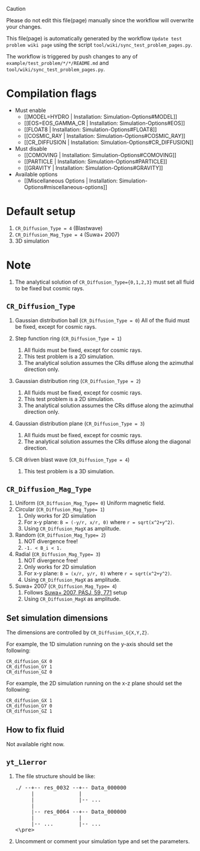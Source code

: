 > [!CAUTION]
> Please do not edit this file(page) manually since the workflow will overwrite your changes.
>
> This file(page) is automatically generated by the workflow `Update test problem wiki page` using the script `tool/wiki/sync_test_problem_pages.py`.
>
> The workflow is triggered by push changes to any of `example/test_problem/*/*/README.md` and `tool/wiki/sync_test_problem_pages.py`.


# Compilation flags
- Must enable
   - [[MODEL=HYDRO | Installation: Simulation-Options#MODEL]]
   - [[EOS=EOS_GAMMA_CR | Installation: Simulation-Options#EOS]]
   - [[FLOAT8 | Installation: Simulation-Options#FLOAT8]]
   - [[COSMIC_RAY | Installation: Simulation-Options#COSMIC_RAY]]
   - [[CR_DIFFUSION | Installation: Simulation-Options#CR_DIFFUSION]]
- Must disable
   - [[COMOVING | Installation: Simulation-Options#COMOVING]]
   - [[PARTICLE | Installation: Simulation-Options#PARTICLE]]
   - [[GRAVITY | Installation: Simulation-Options#GRAVITY]]
- Available options
   - [[Miscellaneous Options | Installation: Simulation-Options#miscellaneous-options]]


# Default setup
1. `CR_Diffusion_Type = 4`     (Blastwave)
2. `CR_Diffusion_Mag_Type = 4` (Suwa+ 2007)
3. 3D simulation


# Note
1. The analytical solution of `CR_Diffusion_Type={0,1,2,3}` must set all fluid to be fixed but cosmic rays.


## `CR_Diffusion_Type`
1. Gaussian distribution ball (`CR_Diffusion_Type = 0`)
   All of the fluid must be fixed, except for cosmic rays.

2. Step function ring         (`CR_Diffusion_Type = 1`)
   1. All fluids must be fixed, except for cosmic rays.
   2. This test problem is a 2D simulation.
   3. The analytical solution assumes the CRs diffuse along the azimuthal direction only.

3. Gaussian distribution ring (`CR_Diffusion_Type = 2`)
   1. All fluids must be fixed, except for cosmic rays.
   2. This test problem is a 2D simulation.
   3. The analytical solution assumes the CRs diffuse along the azimuthal direction only.

4. Gaussian distribution plane (`CR_Diffusion_Type = 3`)
   1. All fluids must be fixed, except for cosmic rays.
   2. The analytical solution assumes the CRs diffuse along the diagonal direction.

5. CR driven blast wave        (`CR_Diffusion_Type = 4`)
   1. This test problem is a 3D simulation.


## `CR_Diffusion_Mag_Type`
1. Uniform    (`CR_Diffusion_Mag_Type= 0`)
   Uniform magnetic field.
2. Circular   (`CR_Diffusion_Mag_Type= 1`)
   1. Only works for 2D simulation
   2. For x-y plane: `B = (-y/r, x/r, 0)` where `r = sqrt(x^2+y^2)`.
   3. Using `CR_Diffusion_MagX` as amplitude.
3. Random     (`CR_Diffusion_Mag_Type= 2`)
   1. NOT divergence free!
   2. `-1. < B_i < 1.`
4. Radial     (`CR_Diffusion_Mag_Type= 3`)
   1. NOT divergence free!
   2. Only works for 2D simulation
   3. For x-y plane: `B = (x/r, y/r, 0)` where `r = sqrt(x^2+y^2)`.
   4. Using `CR_Diffusion_MagX` as amplitude.
5. Suwa+ 2007 (`CR_Diffusion_Mag_Type= 4`)
   1. Follows [Suwa+ 2007, PASJ, 59, 771](https://doi.org/10.1093/pasj/59.4.771) setup
   2. Using `CR_Diffusion_MagX` as amplitude.


## Set simulation dimensions
The dimensions are controlled by `CR_Diffusion_G{X,Y,Z}`.

For example, the 1D simulation running on the y-axis should set the following:
```
CR_diffusion_GX 0
CR_diffusion_GY 1
CR_diffusion_GZ 0
```

For example, the 2D simulation running on the x-z plane should set the following:
```
CR_diffusion_GX 1
CR_diffusion_GY 0
CR_diffusion_GZ 1
```


## How to fix fluid
Not available right now.


## `yt_L1error`
1. The file structure should be like:
   <pre>
   ./ --+-- res_0032 --+-- Data_000000
        |              |
        |              |-- ...
        |
        |-- res_0064 --+-- Data_000000
        |              |
        |-- ...        |-- ...
   <\pre>
2. Uncomment or comment your simulation type and set the parameters.

